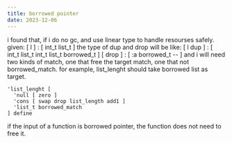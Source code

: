```yaml
---
title: borrowed pointer
date: 2023-12-06
---
```


i found that, if i do no gc, and use linear type to handle resourses safely.
given:
[ l ] : [ int_t list_t ]
the type of dup and drop will be like:
[ l dup ] : [ int_t list_t int_t list_t borrowed_t ]
[ drop ] : [ :a borrowed_t -- ]
and i will need two kinds of match, one that free the target match, one that not borrowed_match.
for example, list_lenght should take borrowed list as target.
```
'list_lenght [
  'null [ zero ]
  'cons [ swap drop list_length add1 ]
  'list_t borrowed_match
] define
```
if the input of a function is borrowed pointer, the function does not need to free it.
